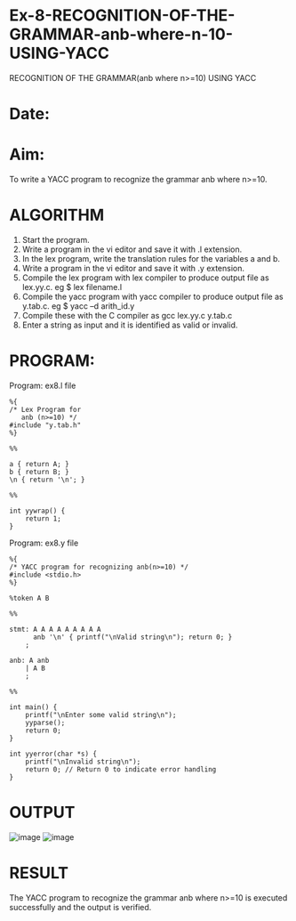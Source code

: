 # Ex-8-RECOGNITION-OF-THE-GRAMMAR-anb-where-n-10-USING-YACC
RECOGNITION OF THE GRAMMAR(anb where n>=10) USING YACC
# Date:
# Aim:
To write a YACC program to recognize the grammar anb where n>=10.
# ALGORITHM
1.	Start the program.
2.	Write a program in the vi editor and save it with .l extension.
3.	In the lex program, write the translation rules for the variables a and b.
4.	Write a program in the vi editor and save it with .y extension.
5.	Compile the lex program with lex compiler to produce output file as lex.yy.c. eg $ lex filename.l
6.	Compile the yacc program with yacc compiler to produce output file as y.tab.c. eg $ yacc –d arith_id.y
7.	Compile these with the C compiler as gcc lex.yy.c y.tab.c
8.	Enter a string as input and it is identified as valid or invalid.
# PROGRAM:
Program: ex8.l file
```
%{
/* Lex Program for
   anb (n>=10) */
#include "y.tab.h"
%}

%%

a { return A; }
b { return B; }
\n { return '\n'; }

%%

int yywrap() {
    return 1;
}
```
Program: ex8.y file
```
%{
/* YACC program for recognizing anb(n>=10) */
#include <stdio.h>
%}

%token A B

%%

stmt: A A A A A A A A A
      anb '\n' { printf("\nValid string\n"); return 0; }
    ;

anb: A anb
    | A B
    ;

%%

int main() {
    printf("\nEnter some valid string\n");
    yyparse();
    return 0;
}

int yyerror(char *s) {
    printf("\nInvalid string\n");
    return 0; // Return 0 to indicate error handling
}
```
# OUTPUT
![image](https://github.com/ttamizharasi/Ex-8-RECOGNITION-OF-THE-GRAMMAR-anb-where-n-10-USING-YACC/assets/119657317/2b43df2e-1bdb-4659-b745-42c662754e44)
![image](https://github.com/ttamizharasi/Ex-8-RECOGNITION-OF-THE-GRAMMAR-anb-where-n-10-USING-YACC/assets/119657317/cfb2f9bb-ec94-4dc0-be60-f8f7769e296b)

# RESULT
The YACC program to recognize the grammar anb where n>=10 is executed successfully and the output is verified.
 


